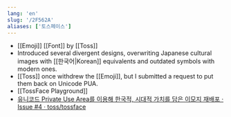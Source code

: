 ```yaml
---
lang: 'en'
slug: '/2F562A'
aliases: ['토스페이스']
---
```


- [[Emoji]] [[Font]] by [[Toss]]
- Introduced several divergent designs, overwriting Japanese cultural images with [[한국어|Korean]] equivalents and outdated symbols with modern ones.
- [[Toss]] once withdrew the [[Emoji]], but I submitted a request to put them back on Unicode PUA.
- [[TossFace Playground]]
- [유니코드 Private Use Area를 이용해 한국적, 시대적 가치를 담은 이모지 재배포 · Issue #4 · toss/tossface](https://github.com/toss/tossface/issues/4)
